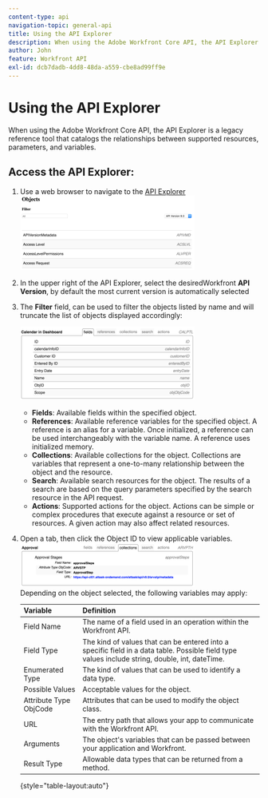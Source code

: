 ```yaml
---
content-type: api
navigation-topic: general-api
title: Using the API Explorer
description: When using the Adobe Workfront Core API, the API Explorer is a legacy reference tool that catalogs the relationships between supported resources, parameters, and variables.
author: John
feature: Workfront API
exl-id: dcb7dadb-4dd8-48da-a559-cbe8ad99ff9e
---
```

# Using the API Explorer

When using the Adobe Workfront Core API, the API Explorer is a legacy reference tool that catalogs the relationships between supported resources, parameters, and variables.

## Access the API Explorer:

1. Use a web browser to navigate to the [API Explorer](https://one.workfront.com/s/api-explorer)   
   ![](assets/mceclip1-350x149.png)

1. In the upper right of the API Explorer, select the desiredWorkfront **API Version**, by default the most current version is automatically selected
1. The **Filter** field, can be used to filter the objects listed by name and will truncate the list of objects displayed accordingly:

   ![](assets/mceclip2-350x147.png)

   * **Fields**: Available fields within the specified object.
   * **References**: Available reference variables for the specified object. A reference is an alias for a variable. Once initialized, a reference can be used interchangeably with the variable name. A reference uses initialized memory.
   * **Collections**: Available collections for the object. Collections are variables that represent a one-to-many relationship between the object and the resource.
   * **Search**: Available search resources for the object. The results of a search are based on the query parameters specified by the search resource in the API request.
   * **Actions**: Supported actions for the object. Actions can be simple or complex procedures that execute against a resource or set of resources. A given action may also affect related resources.

1. Open a tab, then click the Object ID to view applicable variables.  
   ![](assets/approval-350x89.png)  
   Depending on the object selected, the following variables may apply:  

   | Variable |Definition |
   |---|---|
   | Field Name |The name of a field used in an operation within the Workfront API. |
   | Field Type |The kind of values that can be entered into a specific field in a data table. Possible field type values include string, double, int, dateTime. |
   | Enumerated Type |The kind of values that can be used to identify a data type. |
   | Possible Values |Acceptable values for the object. |
   | Attribute Type ObjCode |Attributes that can be used to modify the object class. |
   | URL |The entry path that allows your app to communicate with the Workfront API. |
   | Arguments |The object's variables that can be passed between your application and Workfront. |
   | Result Type |Allowable data types that can be returned from a method. |

   {style="table-layout:auto"}
